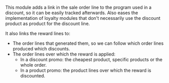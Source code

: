 This module adds a link in the sale order line to the program used in a
discount, so it can be easily tracked afterwards. Also eases the
implementation of loyalty modules that don't necessarily use the
discount product as product for the discount line.

It also links the reward lines to:  
- The order lines that generated them, so we can follow which order
  lines produced which discounts.
- The order lines over which the reward is applied:
  - In a discount promo: the cheapest product, specific products or the
    whole order.
  - In a product promo: the product lines over which the reward is
    discounted.
